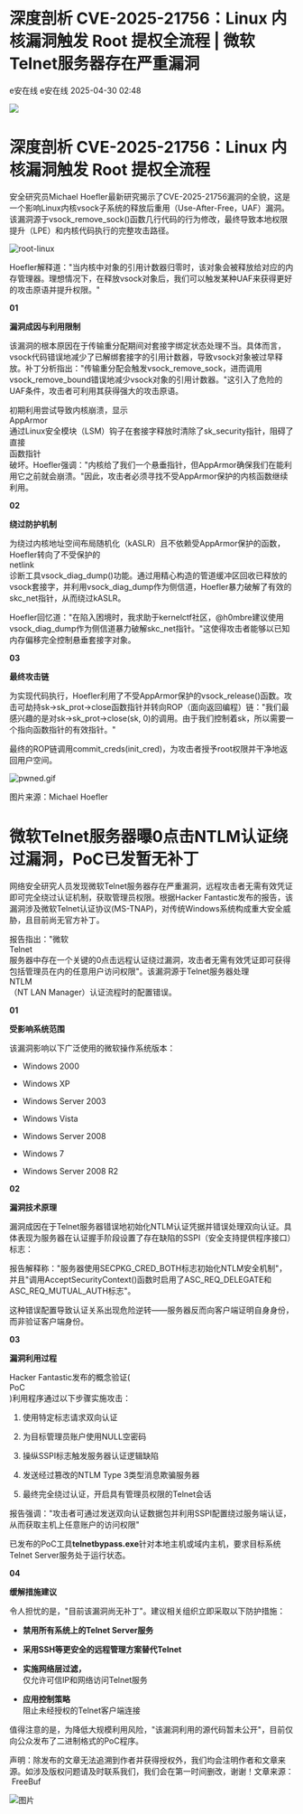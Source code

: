 #  深度剖析 CVE-2025-21756：Linux 内核漏洞触发 Root 提权全流程 | 微软Telnet服务器存在严重漏洞   
e安在线  e安在线   2025-04-30 02:48  
  
![](https://mmbiz.qpic.cn/sz_mmbiz_png/1Y08O57sHWiahTldalExhOyzXNMO6kcO7ULmiclhSZfg8zVMLHEMUGBu3lBjFbjib8vsYDZzplofMSC7epkHHWpibw/640?wx_fmt=png&from=appmsg "")  
# 深度剖析 CVE-2025-21756：Linux 内核漏洞触发 Root 提权全流程  
  
安全研究员Michael Hoefler最新研究揭示了CVE-2025-21756漏洞的全貌，这是一个影响Linux内核vsock子系统的释放后重用（Use-After-Free，UAF）漏洞。该漏洞源于vsock_remove_sock()函数几行代码的行为修改，最终导致本地权限提升（LPE）和内核代码执行的完整攻击路径。  
  
  
![root-linux](https://mmbiz.qpic.cn/mmbiz_jpg/qq5rfBadR3ib3cI3rSKhHgo0AibkqJVvkHaTMLh0UfcHrCLz7Tx7FRGZTHBxaD7VML8O8pNvL4BMyz8mQicffaYRw/640?wx_fmt=jpeg&from=appmsg "")  
  
  
Hoefler解释道："当内核中对象的引用计数器归零时，该对象会被释放给对应的内存管理器。理想情况下，在释放vsock对象后，我们可以触发某种UAF来获得更好的攻击原语并提升权限。"  
  
**01**  
  
  
  
**漏洞成因与利用限制**  
  
  
该漏洞的根本原因在于传输重分配期间对套接字绑定状态处理不当。具体而言，vsock代码错误地减少了已解绑套接字的引用计数器，导致vsock对象被过早释放。补丁分析指出："传输重分配会触发vsock_remove_sock，进而调用vsock_remove_bound错误地减少vsock对象的引用计数器。"这引入了危险的UAF条件，攻击者可利用其获得强大的攻击原语。  
  
  
初期利用尝试导致内核崩溃，显示  
AppArmor  
通过Linux安全模块（LSM）钩子在套接字释放时清除了sk_security指针，阻碍了直接  
函数指针  
破坏。Hoefler强调："内核给了我们一个悬垂指针，但AppArmor确保我们在能利用它之前就会崩溃。"因此，攻击者必须寻找不受AppArmor保护的内核函数继续利用。  
  
  
**02**  
  
  
  
**绕过防护机制**  
  
  
为绕过内核地址空间布局随机化（kASLR）且不依赖受AppArmor保护的函数，Hoefler转向了不受保护的  
netlink  
诊断工具vsock_diag_dump()功能。通过用精心构造的管道缓冲区回收已释放的vsock套接字，并利用vsock_diag_dump作为侧信道，Hoefler暴力破解了有效的skc_net指针，从而绕过kASLR。  
  
  
Hoefler回忆道："在陷入困境时，我求助于kernelctf社区，@h0mbre建议使用vsock_diag_dump作为侧信道暴力破解skc_net指针。"这使得攻击者能够以已知内存偏移完全控制悬垂套接字对象。  
  
  
**03**  
  
  
  
**最终攻击链**  
  
  
为实现代码执行，Hoefler利用了不受AppArmor保护的vsock_release()函数。攻击可劫持sk->sk_prot->close函数指针并转向ROP（面向返回编程）链："我们最感兴趣的是对sk->sk_prot->close(sk, 0)的调用。由于我们控制着sk，所以需要一个指向函数指针的有效指针。"  
  
  
最终的ROP链调用commit_creds(init_cred)，为攻击者授予root权限并干净地返回用户空间。  
  
  
![pwned.gif](https://mmbiz.qpic.cn/sz_mmbiz_jpg/1Y08O57sHWiaNaT2kmx2NJLkd4libDhc00f6wKgj4qaOSXH3FzxJlDjNyMaOWEtjOAjlRp371kKzQxiaqwRicvoumA/640?wx_fmt=jpeg "")  
  
图片来源：Michael Hoefler  
  
# 微软Telnet服务器曝0点击NTLM认证绕过漏洞，PoC已发暂无补丁  
  
网络安全研究人员发现微软Telnet服务器存在严重漏洞，远程攻击者无需有效凭证即可完全绕过认证机制，获取管理员权限。根据Hacker Fantastic发布的报告，该漏洞涉及微软Telnet认证协议(MS-TNAP)，对传统Windows系统构成重大安全威胁，且目前尚无官方补丁。  
  
  
报告指出："微软  
Telnet  
服务器中存在一个关键的0点击远程认证绕过漏洞，攻击者无需有效凭证即可获得包括管理员在内的任意用户访问权限"。该漏洞源于Telnet服务器处理  
NTLM  
（NT LAN Manager）认证流程时的配置错误。  
  
  
**01**  
  
  
  
**受影响系统范围**  
  
  
该漏洞影响以下广泛使用的微软操作系统版本：  
- Windows 2000  
  
- Windows XP  
  
- Windows Server 2003  
  
- Windows Vista  
  
- Windows Server 2008  
  
- Windows 7  
  
- Windows Server 2008 R2  
  
**02**  
  
  
  
**漏洞技术原理**  
  
  
漏洞成因在于Telnet服务器错误地初始化NTLM认证凭据并错误处理双向认证。具体表现为服务器在认证握手阶段设置了存在缺陷的SSPI（安全支持提供程序接口）标志：  
  
  
报告解释称："服务器使用SECPKG_CRED_BOTH标志初始化NTLM安全机制"，并且"调用AcceptSecurityContext()函数时启用了ASC_REQ_DELEGATE和ASC_REQ_MUTUAL_AUTH标志"。  
  
  
这种错误配置导致认证关系出现危险逆转——服务器反而向客户端证明自身身份，而非验证客户端身份。  
  
  
**03**  
  
  
  
**漏洞利用过程**  
  
  
Hacker Fantastic发布的概念验证(  
PoC  
)利用程序通过以下步骤实施攻击：  
1. 使用特定标志请求双向认证  
  
1. 为目标管理员账户使用NULL空密码  
  
1. 操纵SSPI标志触发服务器认证逻辑缺陷  
  
1. 发送经过篡改的NTLM Type 3类型消息欺骗服务器  
  
1. 最终完全绕过认证，开启具有管理员权限的Telnet会话  
  
报告强调："攻击者可通过发送双向认证数据包并利用SSPI配置绕过服务端认证，从而获取主机上任意账户的访问权限"  
  
  
已发布的PoC工具**telnetbypass.exe**针对本地主机或域内主机，要求目标系统Telnet Server服务处于运行状态。  
  
  
**04**  
  
  
  
**缓解措施建议**  
  
  
令人担忧的是，"目前该漏洞尚无补丁"。建议相关组织立即采取以下防护措施：  
- **禁用所有系统上的Telnet Server服务**  
  
- **采用SSH等更安全的远程管理方案替代Telnet**  
  
- **实施网络层过滤，**  
仅允许可信IP和网络访问Telnet服务  
  
- **应用控制策略**  
阻止未经授权的Telnet客户端连接  
  
值得注意的是，为降低大规模利用风险，"该漏洞利用的源代码暂未公开"，目前仅向公众发布了二进制格式的PoC程序。  
  
  
  
  
声明：除发布的文章无法追溯到作者并获得授权外，我们均会注明作者和文章来源。如涉及版权问题请及时联系我们，我们会在第一时间删改，谢谢！文章来源：  
 FreeBuf  
  
  
  
![图片](https://mmbiz.qpic.cn/sz_mmbiz_jpg/1Y08O57sHWiaM9uv5Q89hYMT8zuKQtQYuvSPy0HyyLwRShZOMcoGgoBy6qiatgDhW3UhCXGVXiaEbS8ANmZwViaMAw/640?wx_fmt=jpeg&from=appmsg&wxfrom=5&wx_lazy=1&wx_co=1&tp=wxpic "")  
  
  
